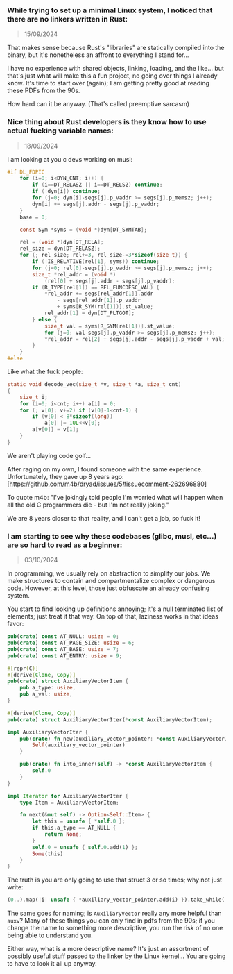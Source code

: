 ### While trying to set up a minimal Linux system, I noticed that there are no linkers written in Rust:
> 15/09/2024

That makes sense because Rust's "libraries" are statically compiled into the binary, but it's nonetheless an affront to everything I stand for...

I have no experience with shared objects, linking, loading, and the like... but that's just what will make this a fun project, no going over things I already know. It's time to start over (again); I am getting pretty good at reading these PDFs from the 90s.

How hard can it be anyway. (That's called preemptive sarcasm)


### Nice thing about Rust developers is they know how to use actual fucking variable names:
> 18/09/2024

I am looking at you c devs working on musl:

```c
#if DL_FDPIC
    for (i=0; i<DYN_CNT; i++) {
        if (i==DT_RELASZ || i==DT_RELSZ) continue;
        if (!dyn[i]) continue;
        for (j=0; dyn[i]-segs[j].p_vaddr >= segs[j].p_memsz; j++);
        dyn[i] += segs[j].addr - segs[j].p_vaddr;
    }
    base = 0;

    const Sym *syms = (void *)dyn[DT_SYMTAB];

    rel = (void *)dyn[DT_RELA];
    rel_size = dyn[DT_RELASZ];
    for (; rel_size; rel+=3, rel_size-=3*sizeof(size_t)) {
        if (!IS_RELATIVE(rel[1], syms)) continue;
        for (j=0; rel[0]-segs[j].p_vaddr >= segs[j].p_memsz; j++);
        size_t *rel_addr = (void *)
            (rel[0] + segs[j].addr - segs[j].p_vaddr);
        if (R_TYPE(rel[1]) == REL_FUNCDESC_VAL) {
            *rel_addr += segs[rel_addr[1]].addr
                - segs[rel_addr[1]].p_vaddr
                + syms[R_SYM(rel[1])].st_value;
            rel_addr[1] = dyn[DT_PLTGOT];
        } else {
            size_t val = syms[R_SYM(rel[1])].st_value;
            for (j=0; val-segs[j].p_vaddr >= segs[j].p_memsz; j++);
            *rel_addr = rel[2] + segs[j].addr - segs[j].p_vaddr + val;
        }
    }
#else
```

Like what the fuck people:

```c
static void decode_vec(size_t *v, size_t *a, size_t cnt)
{
    size_t i;
    for (i=0; i<cnt; i++) a[i] = 0;
    for (; v[0]; v+=2) if (v[0]-1<cnt-1) {
        if (v[0] < 8*sizeof(long))
            a[0] |= 1UL<<v[0];
        a[v[0]] = v[1];
    }
}
```

We aren't playing code golf...


After raging on my own, I found someone with the same experience. Unfortunately, they gave up 8 years ago: [https://github.com/m4b/dryad/issues/5#issuecomment-262696880]

To quote m4b: "I've jokingly told people I'm worried what will happen when all the old C programmers die - but I'm not really joking."

We are 8 years closer to that reality, and I can't get a job, so fuck it!


### I am starting to see why these codebases (glibc, musl, etc...) are so hard to read as a beginner:
> 03/10/2024

In programming, we usually rely on abstraction to simplify our jobs. We make structures to contain and compartmentalize complex or dangerous code. However, at this level, those just obfuscate an already confusing system.

You start to find looking up definitions annoying; it's a null terminated list of elements; just treat it that way. On top of that, laziness works in that ideas favor:

```rs
pub(crate) const AT_NULL: usize = 0;
pub(crate) const AT_PAGE_SIZE: usize = 6;
pub(crate) const AT_BASE: usize = 7;
pub(crate) const AT_ENTRY: usize = 9;

#[repr(C)]
#[derive(Clone, Copy)]
pub(crate) struct AuxiliaryVectorItem {
    pub a_type: usize,
    pub a_val: usize,
}

#[derive(Clone, Copy)]
pub(crate) struct AuxiliaryVectorIter(*const AuxiliaryVectorItem);

impl AuxiliaryVectorIter {
    pub(crate) fn new(auxiliary_vector_pointer: *const AuxiliaryVectorItem) -> Self {
        Self(auxiliary_vector_pointer)
    }

    pub(crate) fn into_inner(self) -> *const AuxiliaryVectorItem {
        self.0
    }
}

impl Iterator for AuxiliaryVectorIter {
    type Item = AuxiliaryVectorItem;

    fn next(&mut self) -> Option<Self::Item> {
        let this = unsafe { *self.0 };
        if this.a_type == AT_NULL {
            return None;
        }
        self.0 = unsafe { self.0.add(1) };
        Some(this)
    }
}
```

The truth is you are only going to use that struct 3 or so times; why not just write:

```rs
(0..).map(|i| unsafe { *auxiliary_vector_pointer.add(i) }).take_while(|t| t.a_type != AT_NULL)
```

The same goes for naming; is `AuxiliaryVector` really any more helpful than `auxv`? Many of these things you can only find in pdfs from the 90s; if you change the name to something more descriptive, you run the risk of no one being able to understand you.

Either way, what is a more descriptive name? It's just an assortment of possibly useful stuff passed to the linker by the Linux kernel... You are going to have to look it all up anyway.
